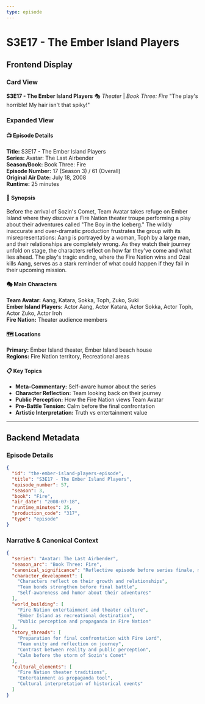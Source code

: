 ```yaml
---
type: episode
---
```


# S3E17 - The Ember Island Players

## Frontend Display

### Card View

**S3E17 - The Ember Island Players** 🎭
*Theater* | *Book Three: Fire*
"The play's horrible! My hair isn't that spiky!"

### Expanded View

#### 📺 Episode Details

**Title:** S3E17 - The Ember Island Players  
**Series:** Avatar: The Last Airbender  
**Season/Book:** Book Three: Fire  
**Episode Number:** 17 (Season 3) / 61 (Overall)  
**Original Air Date:** July 18, 2008  
**Runtime:** 25 minutes  

#### 📝 Synopsis

Before the arrival of Sozin's Comet, Team Avatar takes refuge on Ember Island where they discover a Fire Nation theater troupe performing a play about their adventures called "The Boy in the Iceberg." The wildly inaccurate and over-dramatic production frustrates the group with its misrepresentations: Aang is portrayed by a woman, Toph by a large man, and their relationships are completely wrong. As they watch their journey unfold on stage, the characters reflect on how far they've come and what lies ahead. The play's tragic ending, where the Fire Nation wins and Ozai kills Aang, serves as a stark reminder of what could happen if they fail in their upcoming mission.

#### 🎭 Main Characters

**Team Avatar:** Aang, Katara, Sokka, Toph, Zuko, Suki  
**Ember Island Players:** Actor Aang, Actor Katara, Actor Sokka, Actor Toph, Actor Zuko, Actor Iroh  
**Fire Nation:** Theater audience members  

#### 🗺️ Locations

**Primary:** Ember Island theater, Ember Island beach house  
**Regions:** Fire Nation territory, Recreational areas  

#### 📋 Key Topics

- **Meta-Commentary:** Self-aware humor about the series  
- **Character Reflection:** Team looking back on their journey  
- **Public Perception:** How the Fire Nation views Team Avatar  
- **Pre-Battle Tension:** Calm before the final confrontation  
- **Artistic Interpretation:** Truth vs entertainment value  

---

## Backend Metadata

### Episode Details

```json
{
  "id": "the-ember-island-players-episode",
  "title": "S3E17 - The Ember Island Players",
  "episode_number": 57,
  "season": 3,
  "book": "Fire",
  "air_date": "2008-07-18",
  "runtime_minutes": 25,
  "production_code": "317",
  "type": "episode"
}
```

### Narrative & Canonical Context

```json
{
  "series": "Avatar: The Last Airbender",
  "season_arc": "Book Three: Fire",
  "canonical_significance": "Reflective episode before series finale, meta-commentary on the entire series",
  "character_development": [
    "Characters reflect on their growth and relationships",
    "Team bonds strengthen before final battle",
    "Self-awareness and humor about their adventures"
  ],
  "world_building": [
    "Fire Nation entertainment and theater culture",
    "Ember Island as recreational destination",
    "Public perception and propaganda in Fire Nation"
  ],
  "story_threads": [
    "Preparation for final confrontation with Fire Lord",
    "Team unity and reflection on journey",
    "Contrast between reality and public perception",
    "Calm before the storm of Sozin's Comet"
  ],
  "cultural_elements": [
    "Fire Nation theater traditions",
    "Entertainment as propaganda tool",
    "Cultural interpretation of historical events"
  ]
}
```
